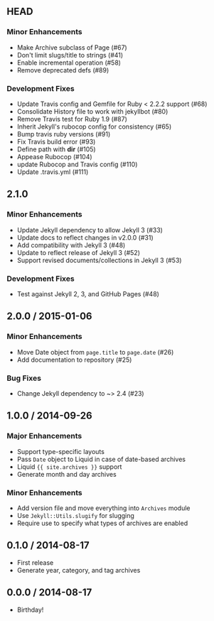 ## HEAD

### Minor Enhancements

  * Make Archive subclass of Page (#67)
  * Don't limit slugs/title to strings (#41)
  * Enable incremental operation (#58)
  * Remove deprecated defs (#89)

### Development Fixes

  * Update Travis config and Gemfile for Ruby < 2.2.2 support (#68)
  * Consolidate History file to work with jekyllbot (#80)
  * Remove Travis test for Ruby 1.9 (#87)
  * Inherit Jekyll's rubocop config for consistency (#65)
  * Bump travis ruby versions (#91)
  * Fix Travis build error (#93)
  * Define path with __dir__ (#105)
  * Appease Rubocop (#104)
  * update Rubocop and Travis config (#110)
  * Update .travis.yml (#111)

## 2.1.0

### Minor Enhancements

  * Update Jekyll dependency to allow Jekyll 3 (#33)
  * Update docs to reflect changes in v2.0.0 (#31)
  * Add compatibility with Jekyll 3 (#48)
  * Update to reflect release of Jekyll 3 (#52)
  * Support revised documents/collections in Jekyll 3 (#53)

### Development Fixes

  * Test against Jekyll 2, 3, and GitHub Pages (#48)

## 2.0.0 / 2015-01-06

### Minor Enhancements

  * Move Date object from `page.title` to `page.date` (#26)
  * Add documentation to repository (#25)

### Bug Fixes

  * Change Jekyll dependency to ~> 2.4 (#23)

## 1.0.0 / 2014-09-26

### Major Enhancements

  * Support type-specific layouts
  * Pass `Date` object to Liquid in case of date-based archives
  * Liquid `{{ site.archives }}` support
  * Generate month and day archives

### Minor Enhancements

  * Add version file and move everything into `Archives` module
  * Use `Jekyll::Utils.slugify` for slugging
  * Require use to specify what types of archives are enabled

## 0.1.0 / 2014-08-17

  * First release
  * Generate year, category, and tag archives

## 0.0.0 / 2014-08-17

  * Birthday!
